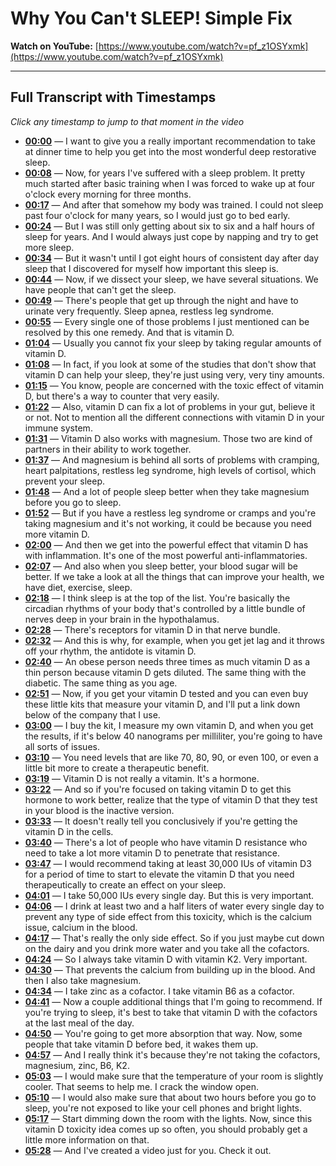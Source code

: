 # Why You Can't SLEEP! Simple Fix

**Watch on YouTube:** [https://www.youtube.com/watch?v=pf_z1OSYxmk](https://www.youtube.com/watch?v=pf_z1OSYxmk)

---

## Full Transcript with Timestamps

*Click any timestamp to jump to that moment in the video*

- **[00:00](https://www.youtube.com/watch?v=pf_z1OSYxmk&t=0s)** — I want to give you a really important recommendation to take at dinner time to help you get into the most wonderful deep restorative sleep.
- **[00:08](https://www.youtube.com/watch?v=pf_z1OSYxmk&t=8s)** — Now, for years I've suffered with a sleep problem. It pretty much started after basic training when I was forced to wake up at four o'clock every morning for three months.
- **[00:17](https://www.youtube.com/watch?v=pf_z1OSYxmk&t=17s)** — And after that somehow my body was trained. I could not sleep past four o'clock for many years, so I would just go to bed early.
- **[00:24](https://www.youtube.com/watch?v=pf_z1OSYxmk&t=24s)** — But I was still only getting about six to six and a half hours of sleep for years. And I would always just cope by napping and try to get more sleep.
- **[00:34](https://www.youtube.com/watch?v=pf_z1OSYxmk&t=34s)** — But it wasn't until I got eight hours of consistent day after day sleep that I discovered for myself how important this sleep is.
- **[00:44](https://www.youtube.com/watch?v=pf_z1OSYxmk&t=44s)** — Now, if we dissect your sleep, we have several situations. We have people that can't get the sleep.
- **[00:49](https://www.youtube.com/watch?v=pf_z1OSYxmk&t=49s)** — There's people that get up through the night and have to urinate very frequently. Sleep apnea, restless leg syndrome.
- **[00:55](https://www.youtube.com/watch?v=pf_z1OSYxmk&t=55s)** — Every single one of those problems I just mentioned can be resolved by this one remedy. And that is vitamin D.
- **[01:04](https://www.youtube.com/watch?v=pf_z1OSYxmk&t=64s)** — Usually you cannot fix your sleep by taking regular amounts of vitamin D.
- **[01:08](https://www.youtube.com/watch?v=pf_z1OSYxmk&t=68s)** — In fact, if you look at some of the studies that don't show that vitamin D can help your sleep, they're just using very, very tiny amounts.
- **[01:15](https://www.youtube.com/watch?v=pf_z1OSYxmk&t=75s)** — You know, people are concerned with the toxic effect of vitamin D, but there's a way to counter that very easily.
- **[01:22](https://www.youtube.com/watch?v=pf_z1OSYxmk&t=82s)** — Also, vitamin D can fix a lot of problems in your gut, believe it or not. Not to mention all the different connections with vitamin D in your immune system.
- **[01:31](https://www.youtube.com/watch?v=pf_z1OSYxmk&t=91s)** — Vitamin D also works with magnesium. Those two are kind of partners in their ability to work together.
- **[01:37](https://www.youtube.com/watch?v=pf_z1OSYxmk&t=97s)** — And magnesium is behind all sorts of problems with cramping, heart palpitations, restless leg syndrome, high levels of cortisol, which prevent your sleep.
- **[01:48](https://www.youtube.com/watch?v=pf_z1OSYxmk&t=108s)** — And a lot of people sleep better when they take magnesium before you go to sleep.
- **[01:52](https://www.youtube.com/watch?v=pf_z1OSYxmk&t=112s)** — But if you have a restless leg syndrome or cramps and you're taking magnesium and it's not working, it could be because you need more vitamin D.
- **[02:00](https://www.youtube.com/watch?v=pf_z1OSYxmk&t=120s)** — And then we get into the powerful effect that vitamin D has with inflammation. It's one of the most powerful anti-inflammatories.
- **[02:07](https://www.youtube.com/watch?v=pf_z1OSYxmk&t=127s)** — And also when you sleep better, your blood sugar will be better. If we take a look at all the things that can improve your health, we have diet, exercise, sleep.
- **[02:18](https://www.youtube.com/watch?v=pf_z1OSYxmk&t=138s)** — I think sleep is at the top of the list. You're basically the circadian rhythms of your body that's controlled by a little bundle of nerves deep in your brain in the hypothalamus.
- **[02:28](https://www.youtube.com/watch?v=pf_z1OSYxmk&t=148s)** — There's receptors for vitamin D in that nerve bundle.
- **[02:32](https://www.youtube.com/watch?v=pf_z1OSYxmk&t=152s)** — And this is why, for example, when you get jet lag and it throws off your rhythm, the antidote is vitamin D.
- **[02:40](https://www.youtube.com/watch?v=pf_z1OSYxmk&t=160s)** — An obese person needs three times as much vitamin D as a thin person because vitamin D gets diluted. The same thing with the diabetic. The same thing as you age.
- **[02:51](https://www.youtube.com/watch?v=pf_z1OSYxmk&t=171s)** — Now, if you get your vitamin D tested and you can even buy these little kits that measure your vitamin D, and I'll put a link down below of the company that I use.
- **[03:00](https://www.youtube.com/watch?v=pf_z1OSYxmk&t=180s)** — I buy the kit, I measure my own vitamin D, and when you get the results, if it's below 40 nanograms per milliliter, you're going to have all sorts of issues.
- **[03:10](https://www.youtube.com/watch?v=pf_z1OSYxmk&t=190s)** — You need levels that are like 70, 80, 90, or even 100, or even a little bit more to create a therapeutic benefit.
- **[03:19](https://www.youtube.com/watch?v=pf_z1OSYxmk&t=199s)** — Vitamin D is not really a vitamin. It's a hormone.
- **[03:22](https://www.youtube.com/watch?v=pf_z1OSYxmk&t=202s)** — And so if you're focused on taking vitamin D to get this hormone to work better, realize that the type of vitamin D that they test in your blood is the inactive version.
- **[03:33](https://www.youtube.com/watch?v=pf_z1OSYxmk&t=213s)** — It doesn't really tell you conclusively if you're getting the vitamin D in the cells.
- **[03:40](https://www.youtube.com/watch?v=pf_z1OSYxmk&t=220s)** — There's a lot of people who have vitamin D resistance who need to take a lot more vitamin D to penetrate that resistance.
- **[03:47](https://www.youtube.com/watch?v=pf_z1OSYxmk&t=227s)** — I would recommend taking at least 30,000 IUs of vitamin D3 for a period of time to start to elevate the vitamin D that you need therapeutically to create an effect on your sleep.
- **[04:01](https://www.youtube.com/watch?v=pf_z1OSYxmk&t=241s)** — I take 50,000 IUs every single day. But this is very important.
- **[04:06](https://www.youtube.com/watch?v=pf_z1OSYxmk&t=246s)** — I drink at least two and a half liters of water every single day to prevent any type of side effect from this toxicity, which is the calcium issue, calcium in the blood.
- **[04:17](https://www.youtube.com/watch?v=pf_z1OSYxmk&t=257s)** — That's really the only side effect. So if you just maybe cut down on the dairy and you drink more water and you take all the cofactors.
- **[04:24](https://www.youtube.com/watch?v=pf_z1OSYxmk&t=264s)** — So I always take vitamin D with vitamin K2. Very important.
- **[04:30](https://www.youtube.com/watch?v=pf_z1OSYxmk&t=270s)** — That prevents the calcium from building up in the blood. And then I also take magnesium.
- **[04:34](https://www.youtube.com/watch?v=pf_z1OSYxmk&t=274s)** — I take zinc as a cofactor. I take vitamin B6 as a cofactor.
- **[04:41](https://www.youtube.com/watch?v=pf_z1OSYxmk&t=281s)** — Now a couple additional things that I'm going to recommend. If you're trying to sleep, it's best to take that vitamin D with the cofactors at the last meal of the day.
- **[04:50](https://www.youtube.com/watch?v=pf_z1OSYxmk&t=290s)** — You're going to get more absorption that way. Now, some people that take vitamin D before bed, it wakes them up.
- **[04:57](https://www.youtube.com/watch?v=pf_z1OSYxmk&t=297s)** — And I really think it's because they're not taking the cofactors, magnesium, zinc, B6, K2.
- **[05:03](https://www.youtube.com/watch?v=pf_z1OSYxmk&t=303s)** — I would make sure that the temperature of your room is slightly cooler. That seems to help me. I crack the window open.
- **[05:10](https://www.youtube.com/watch?v=pf_z1OSYxmk&t=310s)** — I would also make sure that about two hours before you go to sleep, you're not exposed to like your cell phones and bright lights.
- **[05:17](https://www.youtube.com/watch?v=pf_z1OSYxmk&t=317s)** — Start dimming down the room with the lights. Now, since this vitamin D toxicity idea comes up so often, you should probably get a little more information on that.
- **[05:28](https://www.youtube.com/watch?v=pf_z1OSYxmk&t=328s)** — And I've created a video just for you. Check it out.

